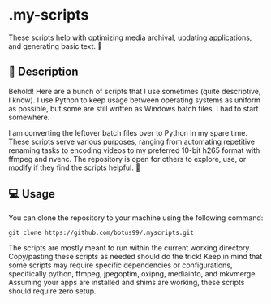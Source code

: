 # .my-scripts
These scripts help with optimizing media archival, updating applications, and generating basic text.  👀

## 📖 Description
Behold! Here are a bunch of scripts that I use sometimes (quite descriptive, I know). I use Python to keep usage between operating systems as uniform as possible, but some are still written as Windows batch files. I had to start somewhere.

I am converting the leftover batch files over to Python in my spare time. These scripts serve various purposes, ranging from automating repetitive renaming tasks to encoding videos to my preferred 10-bit h265 format with ffmpeg and nvenc. The repository is open for others to explore, use, or modify if they find the scripts helpful. 🌟

## 💻 Usage
You can clone the repository to your machine using the following command:
```
git clone https://github.com/botus99/.myscripts.git
```
The scripts are mostly meant to run within the current working directory. Copy/pasting these scripts as needed should do the trick! 
Keep in mind that some scripts may require specific dependencies or configurations, specifically python, ffmpeg, jpegoptim, oxipng, mediainfo, and mkvmerge. Assuming your apps are installed and shims are working, these scripts should require zero setup.
